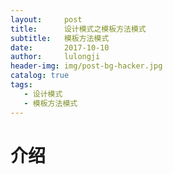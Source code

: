 ```yaml
---
layout:     post
title:      设计模式之模板方法模式
subtitle:   模板方法模式
date:       2017-10-10
author:     lulongji
header-img: img/post-bg-hacker.jpg
catalog: true
tags:
   - 设计模式
   - 模板方法模式
---
```


# 介绍





